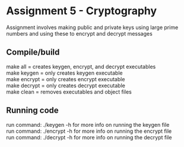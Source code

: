 # Assignment 5 - Cryptography

Assignment involves making public and private keys using large prime numbers and using these to encrypt and decrypt messages

## Compile/build

make all = creates keygen, encrypt, and decrypt executables<br>
make keygen = only creates keygen executable<br>
make encrypt = only creates encrypt executable<br>
make decrypt = only creates decrypt executable<br>
make clean = removes executables and object files<br>

## Running code

run command: ./keygen -h for more info on running the keygen file<br>
run command: ./encrypt -h for more info on running the encrypt file<br>
run command: ./decrypt -h for more info on running the decrypt file<br>


